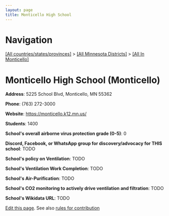 ```yaml
---
layout: page
title: Monticello High School
---
```

# Navigation

[[All countries/states/provinces]](../../..) > [[All Minnesota Districts]](../..) > [[All In Monticello]](..)

# Monticello High School (Monticello)

**Address**: 5225 School Blvd, Monticello, MN 55362

**Phone**: (763) 272-3000

**Website**: <https://monticello.k12.mn.us/>

**Students**: 1400

**School's overall airborne virus protection grade (0-5)**: 0

**Discord, Facebook, or WhatsApp group for discovery/advocacy for THIS school**: TODO

**School's policy on Ventilation**: TODO

**School's Ventilation Work Completion**: TODO

**School's Air-Purification**: TODO

**School's CO2 monitoring to actively drive ventilation and filtration**: TODO

**School's Wikidata URL**: TODO


[Edit this page](https://github.com/ventilate-schools/MN/edit/main/./Monticello/Monticello_High_School.md). See also [rules for contribution](../../../contribution-rules/)